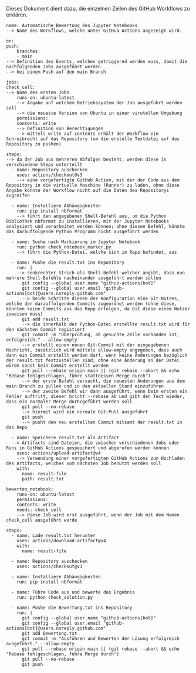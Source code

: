 Dieses Dokument dient dazu, die einzelnen Zeilen des GitHub Workflows zu erklären.

    name: Automatische Bewertung des Jupyter Notebooks 
    --> Name des Workflows, welche unter GitHub Actions angezeigt wird.

    on:
    push:
        branches:
        - main 
    --> Definition des Events, welches getriggered werden muss, damit die nachfolgenden Jobs ausgeführt werden
    --> bei einem Push auf den main Branch

    jobs:
    check_cell:
    --> Name des ersten Jobs
        runs-on: ubuntu-latest
        --> Angabe auf welchem Betriebssystem der Job ausgeführt werden soll
        --> die neueste Version von Ubuntu in einer virutellen Umgebung
        permissions:
        contents: write
        --> Definition von Berechtigungen
        --> mittels write auf contents erhält der Workflow ein Schreibrecht auf das Repository (um die erstelle Textdatei auf das Repository zu pushen)

    steps:
    --> da der Job aus mehreren Abfolgen besteht, werden diese in verschiedene Steps unterteilt
      - name: Repository auschecken
        uses: actions/checkout@v3
        --> eine vorgefertigte GitHub Action, mit der der Code aus dem Repository in die virtuelle Maschine (Runner) zu laden, ohne diese  Angabe könnte der Workflow nicht auf die Daten des Repositorys zugreifen

      - name: Installiere Abhängigkeiten
        run: pip install nbformat
        --> führt den angegebenen Shell-Befehl aus, um die Python Bibliothek nbformat zu installieren, mit der Jupyter Notebooks analysiert und verarbeitet werden können; ohne diesen Befehl, könnte das darauffolgende Python Programm nicht ausgeführt werden

      - name: Suche nach Markierung im Jupyter Notebook
        run: python check_notebook_marker.py
        --> führt die Python-Datei, welche sich im Repo befindet, aus 

      - name: Pushe die result.txt ins Repository
        run: |
        --> senkrechter Strich als Shell-Befehl welcher angibt, dass nun mehrere Shell-Befehle nacheinander ausgeführt werden sollen
          git config --global user.name "github-actions[bot]"
          git config --global user.email "github-actions[bot]@users.noreply.github.com"
          --> beide Schritte dienen der Konfiguration eine Git-Nutzes, welche den darauffolgenden Commits zugeordnet werden (ohne diese, könnten keine Commits aus das Repp erfolgen, da Git diese einem Nutzer zuweisen muss)
          git add result.txt
          --> die innerhalb der Python-Datei erstellte result.txt wird für den nächsten Commit registiert
          git commit -m "Überprüfung, ob gesuchte Zelle vorhanden ist, erfolgreich." --allow-empty
          --> erstellt einen neuen Git-Commit mit der eingegebenen Nachricht, zusätzlich wird mittels allow-empty angegeben, dass auch dann ein Commit erstellt werden darf, wenn keine Änderungen bezüglich der result.txt festzustellen sind; ohne eine Änderung an der Datei würde sonst kein Commit erstellt werden
          git pull --rebase origin main || (git rebase --abort && echo "Rebase fehlgeschlagen, führe stattdessen Merge durch")
          --> der erste Befehl versucht, die neuesten Änderungen aus dem main Branch zu pullen und in den aktuellen Stand einzuführen
          --> der zweite Befehl wir dann ausgeführt, wenn beim ersten ein Fehler auftritt, dieser bricht --rebase ab und gibt den Text wieder, dass ein normaler Merge durhcgeführt werden soll
          git pull --no-rebase
          --> hiermit wird ein normale Git-Pull ausgeführt 
          git push
          --> pusht den neu erstellten Commit mitsamt der result.txt in das Repo

      - name: Speichere result.txt als Artifact
      --> Artifacts sind Dateien, die zwischen verschiedenen Jobs oder Runs in GitHub Actions gespeichert und abgerufen werden können
        uses: actions/upload-artifact@v4
        --> Verwendung einer vorgefertigten GitHub Actions zum Hochladen des Artifacts, welches vom nächsten Job benutzt werden soll
        with:
          name: result-file
          path: result.txt

    bewerten_notebook:
        runs-on: ubuntu-latest
        permissions:
        contents: write
        needs: check_cell
        --> diese Job wird erst ausgeführt, wenn der Job mit dem Namen check_cell ausgeführt wurde

    steps:
      - name: Lade result.txt herunter
        uses: actions/download-artifact@v4
        with:
          name: result-file

      - name: Repository auschecken
        uses: actions/checkout@v3

      - name: Installiere Abhängigkeiten
        run: pip install nbformat

      - name: Führe Code aus und bewerte das Ergebnis
        run: python check_solution.py

      - name: Pushe die Bewertung.txt ins Repository
        run: |
          git config --global user.name "github-actions[bot]"
          git config --global user.email "github-actions[bot]@users.noreply.github.com"
          git add Bewertung.txt
          git commit -m "Ausführen und Bewerten der Lösung erfolgreich ausgeführt." --allow-empty
          git pull --rebase origin main || (git rebase --abort && echo "Rebase fehlgeschlagen, führe Merge durch")
          git pull --no-rebase
          git push
